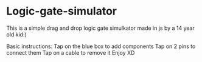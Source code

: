# Logic-gate-simulator
This is a simple drag and drop logic gate simulkator made in js by a 14 year old kid:)


Basic instructions:
  Tap on the blue box to add components
  Tap on 2 pins to connect them
  Tap on a cable to remove it
  Enjoy XD
  
